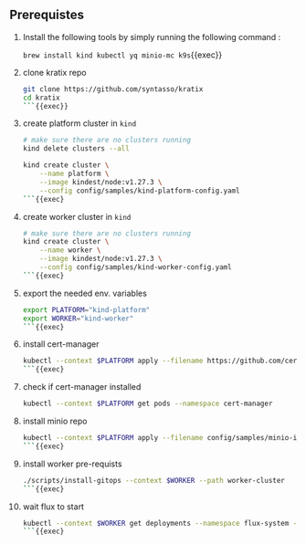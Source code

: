 ## Prerequistes
1. Install the following tools by simply running the following command : 

    `brew install kind kubectl yq minio-mc k9s`{{exec}}

2. clone kratix repo 

    ```sh 
    git clone https://github.com/syntasso/kratix
    cd kratix
    ```{{exec}}

3. create platform cluster in `kind`

    ```sh
    # make sure there are no clusters running
    kind delete clusters --all

    kind create cluster \
        --name platform \
        --image kindest/node:v1.27.3 \
        --config config/samples/kind-platform-config.yaml
    ```{{exec}

4. create worker cluster in `kind`

    ```sh
    # make sure there are no clusters running
    kind create cluster \
        --name worker \
        --image kindest/node:v1.27.3 \
        --config config/samples/kind-worker-config.yaml
    ```{{exec}

5. export the needed env. variables

    ```sh
    export PLATFORM="kind-platform"
    export WORKER="kind-worker"
    ```{{exec}

6. install cert-manager

    ```sh
    kubectl --context $PLATFORM apply --filename https://github.com/cert-manager/cert-manager/releases/download/v1.15.0/cert-manager.yaml
    ```{{exec}

7. check if cert-manager installed 

    ```sh
    kubectl --context $PLATFORM get pods --namespace cert-manager
    ```

8. install minio repo

    ```sh
    kubectl --context $PLATFORM apply --filename config/samples/minio-install.yaml
    ```{{exec}

9. install worker pre-requists 

    ```sh
    ./scripts/install-gitops --context $WORKER --path worker-cluster
    ```{{exec}

10. wait flux to start

    ```sh
    kubectl --context $WORKER get deployments --namespace flux-system --watch
    ```{{exec}